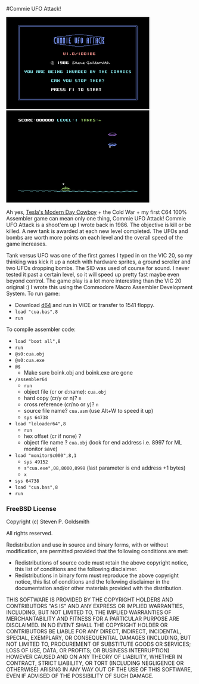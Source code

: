 #Commie UFO Attack!

![Commie UFO Attack](images/cua1.png) ![Commie UFO Attack](images/cua2.png)

Ah yes, [Tesla's Modern Day Cowboy](https://www.youtube.com/watch?v=avAvkdYa3qM) + the Cold War + my first C64 100% Assembler game can mean only one thing, Commie UFO Attack! Commie UFO Attack is a shoot'em up I wrote back in 1986. The objective is kill or be killed. A new tank is awarded at each new level completed. The UFOs and bombs are worth more points on each level and the overall speed of the game increases.  

Tank versus UFO was one of the first games I typed in on the VIC 20, so my thinking was kick it up a notch with hardware sprites, a ground scroller and two UFOs dropping bombs. The SID was used of course for sound. I never tested it past a certain level, so it will speed up pretty fast maybe even beyond control. The game play is a lot more interesting than the VIC 20 original :) I wrote this using the Commodore Macro Assembler Development System. To run game:

* Download [d64](https://github.com/sgjava/garage/raw/master/commodore/c64/cua/cua.d64.zip) and run in VICE or transfer to 1541 floppy.
* `load "cua.bas",8`
* `run`

To compile assembler code:
* `load "boot all",8`
* `run`
* `@s0:cua.obj`
* `@s0:cua.exe`
* `@$`
    * Make sure boink.obj and boink.exe are gone
* `/assembler64`
    * `run`
    * object file (cr or d:name): `cua.obj`
    * hard copy (cr/y or n)? `n`
    * cross reference (cr/no or y)?  `n`
    * source file name? `cua.asm` (use Alt+W to speed it up)
    * `sys 64738`
* `load "loloader64",8`
    * `run`
    * hex offset (cr if none) ?
    * object file name ? `cua.obj` (look for end address i.e. 8997 for ML monitor save)
* `load "monitor$c000",8,1`
    * `sys 49152`
    * `s"cua.exe",08,8000,8998` (last parameter is end address +1 bytes)
    * `x`
* `sys 64738`
* `load "cua.bas",8`
* `run`

### FreeBSD License
Copyright (c) Steven P. Goldsmith

All rights reserved.

Redistribution and use in source and binary forms, with or without modification, are permitted provided that the following conditions are met:
* Redistributions of source code must retain the above copyright notice, this list of conditions and the following disclaimer.
* Redistributions in binary form must reproduce the above copyright notice, this list of conditions and the following disclaimer in the documentation and/or other materials provided with the distribution.

THIS SOFTWARE IS PROVIDED BY THE COPYRIGHT HOLDERS AND CONTRIBUTORS "AS IS" AND ANY EXPRESS OR IMPLIED WARRANTIES, INCLUDING, BUT NOT LIMITED TO, THE IMPLIED WARRANTIES OF MERCHANTABILITY AND FITNESS FOR A PARTICULAR PURPOSE ARE DISCLAIMED. IN NO EVENT SHALL THE COPYRIGHT HOLDER OR CONTRIBUTORS BE LIABLE FOR ANY DIRECT, INDIRECT, INCIDENTAL, SPECIAL, EXEMPLARY, OR CONSEQUENTIAL DAMAGES (INCLUDING, BUT NOT LIMITED TO, PROCUREMENT OF SUBSTITUTE GOODS OR SERVICES; LOSS OF USE, DATA, OR PROFITS; OR BUSINESS INTERRUPTION) HOWEVER CAUSED AND ON ANY THEORY OF LIABILITY, WHETHER IN CONTRACT, STRICT LIABILITY, OR TORT (INCLUDING NEGLIGENCE OR OTHERWISE) ARISING IN ANY WAY OUT OF THE USE OF THIS SOFTWARE, EVEN IF ADVISED OF THE POSSIBILITY OF SUCH DAMAGE.

